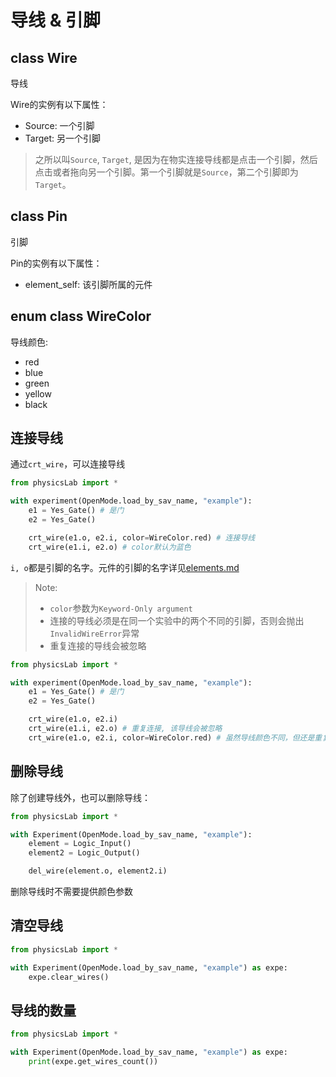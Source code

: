 # 导线 & 引脚

## class Wire
导线

Wire的实例有以下属性：
* Source: 一个引脚
* Target: 另一个引脚

> 之所以叫`Source`, `Target`, 是因为在物实连接导线都是点击一个引脚，然后点击或者拖向另一个引脚。第一个引脚就是`Source`，第二个引脚即为`Target`。

## class Pin
引脚

Pin的实例有以下属性：
*  element_self: 该引脚所属的元件

## enum class WireColor
导线颜色:
* red
* blue
* green
* yellow
* black

## 连接导线
通过`crt_wire`，可以连接导线
```Python
from physicsLab import *

with experiment(OpenMode.load_by_sav_name, "example"):
    e1 = Yes_Gate() # 是门
    e2 = Yes_Gate()

    crt_wire(e1.o, e2.i, color=WireColor.red) # 连接导线
    crt_wire(e1.i, e2.o) # color默认为蓝色
```
`i, o`都是引脚的名字。元件的引脚的名字详见[elements.md](elements.md)

> Note:
> * `color`参数为`Keyword-Only argument`
> * 连接的导线必须是在同一个实验中的两个不同的引脚，否则会抛出`InvalidWireError`异常
> * 重复连接的导线会被忽略

```python
from physicsLab import *

with experiment(OpenMode.load_by_sav_name, "example"):
    e1 = Yes_Gate() # 是门
    e2 = Yes_Gate()

    crt_wire(e1.o, e2.i)
    crt_wire(e1.i, e2.o) # 重复连接, 该导线会被忽略
    crt_wire(e1.o, e2.i, color=WireColor.red) # 虽然导线颜色不同，但还是重复连接的导线，会被忽略
```

## 删除导线
除了创建导线外，也可以删除导线：
```Python
from physicsLab import *

with Experiment(OpenMode.load_by_sav_name, "example"):
    element = Logic_Input()
    element2 = Logic_Output()

    del_wire(element.o, element2.i)
```
删除导线时不需要提供颜色参数

## 清空导线
```python
from physicsLab import *

with Experiment(OpenMode.load_by_sav_name, "example") as expe:
    expe.clear_wires()
```

## 导线的数量
```python
from physicsLab import *

with Experiment(OpenMode.load_by_sav_name, "example") as expe:
    print(expe.get_wires_count())
```
